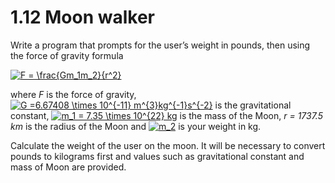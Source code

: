 # 1.12 Moon walker

Write a program that prompts for the user’s weight in pounds, then using the force of gravity formula 

<a href="https://www.codecogs.com/eqnedit.php?latex=F&space;=&space;\frac{Gm_1m_2}{r^2}" target="_blank"><img src="https://latex.codecogs.com/gif.latex?F&space;=&space;\frac{Gm_1m_2}{r^2}" title="F = \frac{Gm_1m_2}{r^2}" /></a>
    
where _F_ is the force of gravity, <a href="https://www.codecogs.com/eqnedit.php?latex=G&space;=6.67408&space;\times&space;10^{-11}&space;m^{3}kg^{-1}s^{-2}" target="_blank"><img src="https://latex.codecogs.com/gif.latex?G&space;=6.67408&space;\times&space;10^{-11}&space;m^{3}kg^{-1}s^{-2}" title="G =6.67408 \times 10^{-11} m^{3}kg^{-1}s^{-2}" /></a> is the gravitational constant, <a href="https://www.codecogs.com/eqnedit.php?latex=m_1&space;=&space;7.35&space;\times&space;10^{22}&space;kg" target="_blank"><img src="https://latex.codecogs.com/gif.latex?m_1&space;=&space;7.35&space;\times&space;10^{22}&space;kg" title="m_1 = 7.35 \times 10^{22} kg" /></a> is the mass of the Moon, _r = 1737.5 km_ is the radius of the Moon and <a href="https://www.codecogs.com/eqnedit.php?latex=m_2" target="_blank"><img src="https://latex.codecogs.com/gif.latex?m_2" title="m_2" /></a> is your weight in kg.
    
Calculate the weight of the user on the moon. It will be necessary to convert pounds to kilograms first and values such as gravitational constant and mass of Moon are provided.